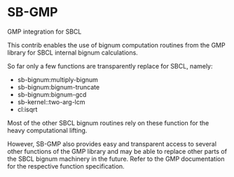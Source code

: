 SB-GMP
======

GMP integration for SBCL

This contrib enables the use of bignum computation routines from the
GMP library for SBCL internal bignum calculations.

So far only a few functions are transparently replace for SBCL, namely:

 - sb-bignum:multiply-bignum
 - sb-bignum:bignum-truncate
 - sb-bignum:bignum-gcd
 - sb-kernel::two-arg-lcm
 - cl:isqrt

Most of the other SBCL bignum routines rely on these function for the
heavy computational lifting.

However, SB-GMP also provides easy and transparent access to several
other functions of the GMP library and may be able to replace other
parts of the SBCL bignum machinery in the future. Refer to the GMP
documentation for the respective function specification.
